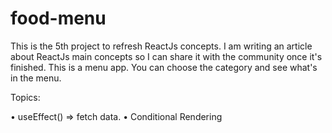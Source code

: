 # food-menu

This is the 5th project to refresh ReactJs concepts. I am writing an article about ReactJs main concepts so I can share it with the community once it's finished.
This is a menu app. You can choose the category and see what's in the menu.

Topics:

• useEffect() => fetch data. • Conditional Rendering
